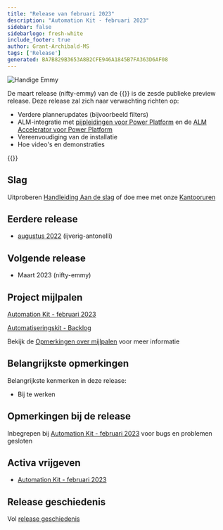 ```yaml
---
title: "Release van februari 2023"
description: "Automation Kit - februari 2023"
sidebar: false
sidebarlogo: fresh-white
include_footer: true
author: Grant-Archibald-MS
tags: ['Release']
generated: BA7B829B3653A8B2CFE946A1845B7FA363D6AF08
---
```


![Handige Emmy](/images/nifty-emmy.png)

De maart release (nifty-emmy) van de {{<product-name>}} is de zesde publieke preview release. Deze release zal zich naar verwachting richten op:

- Verdere plannerupdates (bijvoorbeeld filters)
- ALM-integratie met [pijpleidingen voor Power Platform](https://learn.microsoft.com/en-us/power-platform/alm/pipelines) en de [ALM Accelerator voor Power Platform](https://learn.microsoft.com/en-us/power-platform/guidance/coe/almacceleratorpowerplatform-components)
- Vereenvoudiging van de installatie
- Hoe video's en demonstraties

{{<questions name="/content/nl/releases/march-2023.json" completed="Bedankt voor het geven van feedback" showNavigationButtons="false" locale="nl">}}

## Slag

Uitproberen [Handleiding Aan de slag](/nl/get-started) of doe mee met onze [Kantooruren](/nl/office-hours)

## Eerdere release

- [augustus 2022](/nl/releases/december-2022) (ijverig-antonelli)

## Volgende release

- Maart 2023 (nifty-emmy)

## Project mijlpalen

[Automation Kit - februari 2023](https://github.com/orgs/microsoft/projects/486/views/9)

[Automatiseringskit - Backlog](https://github.com/orgs/microsoft/projects/486/views/1)

Bekijk de [Opmerkingen over mijlpalen](/nl/releases/milestones) voor meer informatie

## Belangrijkste opmerkingen

Belangrijkste kenmerken in deze release:

- Bij te werken

## Opmerkingen bij de release

Inbegrepen bij [Automation Kit - februari 2023](https://github.com/microsoft/powercat-automation-kit/releases/tag/AutomationKit-February2023) voor bugs en problemen gesloten

## Activa vrijgeven

- [Automation Kit - februari 2023](https://github.com/microsoft/powercat-automation-kit/releases/tag/AutomationKit-February2023)

## Release geschiedenis

Vol [release geschiedenis](/nl/releases)

